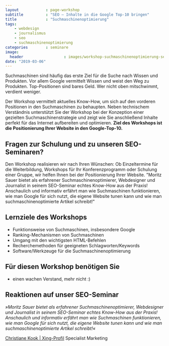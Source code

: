```yaml
---
layout            : page-workshop
subtitle          : "SEO – Inhalte in die Google Top-10 bringen"
title             : "Suchmaschinenoptimierung"
tags:
    - webdesign
    - journalismus
    - seo
    - suchmaschinenoptimierung
categories        : seminare
image:
  header                  : images/workshop-suchmaschinenoptimierung-seo-training-koeln.jpg
date: "2019-03-06"
---
```

Suchmaschinen sind häufig das erste Ziel für die Suche nach Wissen und Produkten. Vor allem Google vermittelt Wissen und weist den Weg zu Produkten. Top-Positionen sind bares Geld. Wer nicht oben mitschwimmt, verdient weniger.<!-- readmore -->

Der Workshop vermittelt aktuelles Know-How, um sich auf den
vorderen Positionen in den Suchmaschinen zu behaupten. Neben technischem
Verständnis unterstützt Sie der Workshop bei der Konzeption einer
gezielten Suchmaschinenstrategie und zeigt wie Sie anschließend Inhalte
perfekt für das Internet aufbereiten und optimieren. **Ziel des
Workshops ist die Positionierung Ihrer Website in den Google-Top-10.**

## Fragen zur Schulung und zu unseren SEO-Seminaren?

Den Workshop realisieren wir nach Ihren Wünschen: Ob Einzeltermine für
die Weiterbildung, Workshops für Ihr Konferenzprogramm oder Schulung
einer Gruppe, wir helfen Ihnen bei der Positionierung Ihrer Website.
"Moritz Sauer bietet als erfahrener Suchmaschinenoptimierer, Webdesigner
und Journalist in seinem SEO-Seminar echtes Know-How aus der Praxis!
Anschaulich und informativ erfährt man wie Suchmaschinen funktionieren,
wie man Google für sich nutzt, die eigene Website tunen kann und wie man
suchmaschinenoptimierte Artikel schreibt!"

## Lernziele des Workshops

-   Funktionsweise von Suchmaschinen, insbesondere Google
-   Ranking-Mechanismen von Suchmaschinen
-   Umgang mit den wichtigsten HTML-Befehlen
-   Recherchemethoden für geeigneten Schlagworten/Keywords
-   Software/Werkzeuge für die Suchmaschinenoptimierung

## Für diesen Workshop benötigen Sie

-   einen wachen Verstand, mehr nicht :)

## Reaktionen auf unser SEO-Seminar

*»Moritz Sauer bietet als erfahrener Suchmaschinenoptimierer,
Webdesigner und Journalist in seinem SEO-Seminar echtes Know-How aus der
Praxis! Anschaulich und informativ erfährt man wie Suchmaschinen
funktionieren, wie man Google für sich nutzt, die eigene Website tunen
kann und wie man suchmaschinenoptimierte Artikel schreibt!«*

[Christiane Kook |
Xing-Profil](https://www.xing.com/profile/Christiane_Kook) Specialist
Marketing
